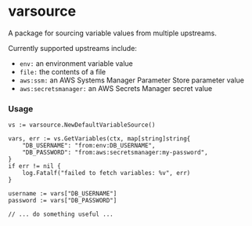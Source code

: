 # varsource

A package for sourcing variable values from multiple upstreams. 

Currently supported upstreams include:

- `env:` an environment variable value
- `file:` the contents of a file
- `aws:ssm:` an AWS Systems Manager Parameter Store parameter value
- `aws:secretsmanager:` an AWS Secrets Manager secret value

### Usage

```
vs := varsource.NewDefaultVariableSource()

vars, err := vs.GetVariables(ctx, map[string]string{
	"DB_USERNAME": "from:env:DB_USERNAME",
	"DB_PASSWORD": "from:aws:secretsmanager:my-password",
}
if err != nil {
	log.Fatalf("failed to fetch variables: %v", err)
}

username := vars["DB_USERNAME"]
password := vars["DB_PASSWORD"]

// ... do something useful ...
```